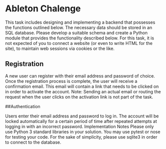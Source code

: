 # Ableton Chalenge

This task includes designing and implementing a backend that possesses the functions
outlined below. The necessary data should be stored in an SQL database. Please
develop a suitable schema and create a Python module that provides the functionality
described below. For this task, it is not expected of you to connect a website (or even
to write HTML for the site), to maintain web sessions via cookies or the like.

## Registration

A new user can register with their email address and password of choice. Once the
registration process is complete, the user will receive a confirmation email. This email
will contain a link that needs to be clicked on in order to activate the account. Note:
Sending an actual email or routing the request when the user clicks on the activation
link is not part of the task.

##Authentication

Users enter their email address and password to log in. The account will be locked
automatically for a certain period of time after repeated attempts at logging in with an
incorrect password.
Implementation Notes
Please only use Python 3 standard libraries in your solution. You may use pytest or nose
for testing your code. For the sake of simplicity, please use sqlite3 in order to connect
to the database.
